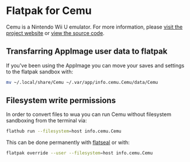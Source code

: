 # Flatpak for Cemu

Cemu is a Nintendo Wii U emulator. For more information, please [visit the project website](https://cemu.info/) or [view the source code](https://github.com/cemu-project/Cemu/).

## Transfarring AppImage user data to flatpak

If you've been using the AppImage you can move your saves and settings to the flatpak sandbox with:

```sh
mv ~/.local/share/Cemu ~/.var/app/info.cemu.Cemu/data/Cemu
```

## Filesystem write permissions

In order to convert files to wua you can run Cemu without filesystem sandboxing from the terminal via:

```sh
flathub run --filesystem=host info.cemu.Cemu
```

This can be done permanently with [flatseal](https://flathub.org/apps/details/com.github.tchx84.Flatseal) or with:

```sh
flatpak override --user --filesystem=host info.cemu.Cemu
```
